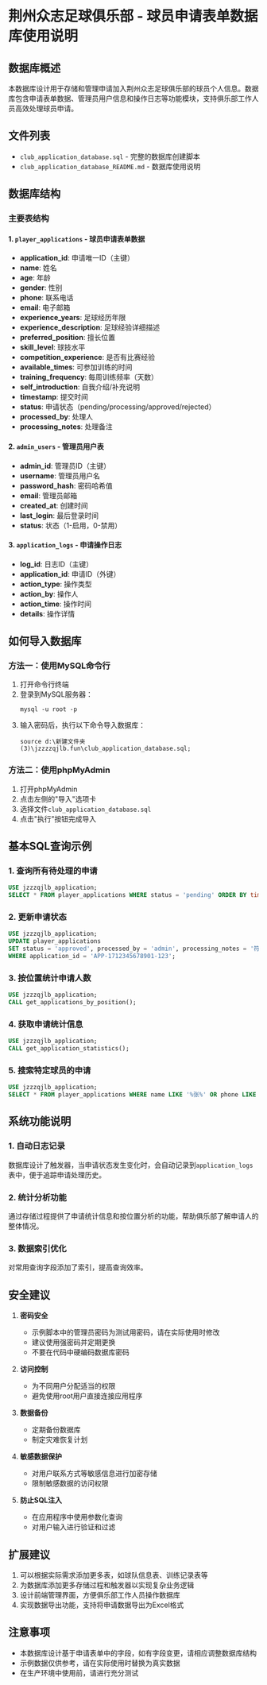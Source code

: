 # 荆州众志足球俱乐部 - 球员申请表单数据库使用说明

## 数据库概述

本数据库设计用于存储和管理申请加入荆州众志足球俱乐部的球员个人信息。数据库包含申请表单数据、管理员用户信息和操作日志等功能模块，支持俱乐部工作人员高效处理球员申请。

## 文件列表

- `club_application_database.sql` - 完整的数据库创建脚本
- `club_application_database_README.md` - 数据库使用说明

## 数据库结构

### 主要表结构

#### 1. `player_applications` - 球员申请表单数据
- **application_id**: 申请唯一ID（主键）
- **name**: 姓名
- **age**: 年龄
- **gender**: 性别
- **phone**: 联系电话
- **email**: 电子邮箱
- **experience_years**: 足球经历年限
- **experience_description**: 足球经验详细描述
- **preferred_position**: 擅长位置
- **skill_level**: 球技水平
- **competition_experience**: 是否有比赛经验
- **available_times**: 可参加训练的时间
- **training_frequency**: 每周训练频率（天数）
- **self_introduction**: 自我介绍/补充说明
- **timestamp**: 提交时间
- **status**: 申请状态（pending/processing/approved/rejected）
- **processed_by**: 处理人
- **processing_notes**: 处理备注

#### 2. `admin_users` - 管理员用户表
- **admin_id**: 管理员ID（主键）
- **username**: 管理员用户名
- **password_hash**: 密码哈希值
- **email**: 管理员邮箱
- **created_at**: 创建时间
- **last_login**: 最后登录时间
- **status**: 状态（1-启用，0-禁用）

#### 3. `application_logs` - 申请操作日志
- **log_id**: 日志ID（主键）
- **application_id**: 申请ID（外键）
- **action_type**: 操作类型
- **action_by**: 操作人
- **action_time**: 操作时间
- **details**: 操作详情

## 如何导入数据库

### 方法一：使用MySQL命令行

1. 打开命令行终端
2. 登录到MySQL服务器：
   ```
   mysql -u root -p
   ```
3. 输入密码后，执行以下命令导入数据库：
   ```
   source d:\新建文件夹 (3)\jzzzzqjlb.fun\club_application_database.sql;
   ```

### 方法二：使用phpMyAdmin

1. 打开phpMyAdmin
2. 点击左侧的"导入"选项卡
3. 选择文件`club_application_database.sql`
4. 点击"执行"按钮完成导入

## 基本SQL查询示例

### 1. 查询所有待处理的申请
```sql
USE jzzzqjlb_application;
SELECT * FROM player_applications WHERE status = 'pending' ORDER BY timestamp DESC;
```

### 2. 更新申请状态
```sql
USE jzzzqjlb_application;
UPDATE player_applications 
SET status = 'approved', processed_by = 'admin', processing_notes = '符合球队要求' 
WHERE application_id = 'APP-1712345678901-123';
```

### 3. 按位置统计申请人数
```sql
USE jzzzqjlb_application;
CALL get_applications_by_position();
```

### 4. 获取申请统计信息
```sql
USE jzzzqjlb_application;
CALL get_application_statistics();
```

### 5. 搜索特定球员的申请
```sql
USE jzzzqjlb_application;
SELECT * FROM player_applications WHERE name LIKE '%张%' OR phone LIKE '%138%';
```

## 系统功能说明

### 1. 自动日志记录
数据库设计了触发器，当申请状态发生变化时，会自动记录到`application_logs`表中，便于追踪申请处理历史。

### 2. 统计分析功能
通过存储过程提供了申请统计信息和按位置分析的功能，帮助俱乐部了解申请人的整体情况。

### 3. 数据索引优化
对常用查询字段添加了索引，提高查询效率。

## 安全建议

1. **密码安全**
   - 示例脚本中的管理员密码为测试用密码，请在实际使用时修改
   - 建议使用强密码并定期更换
   - 不要在代码中硬编码数据库密码

2. **访问控制**
   - 为不同用户分配适当的权限
   - 避免使用root用户直接连接应用程序

3. **数据备份**
   - 定期备份数据库
   - 制定灾难恢复计划

4. **敏感数据保护**
   - 对用户联系方式等敏感信息进行加密存储
   - 限制敏感数据的访问权限

5. **防止SQL注入**
   - 在应用程序中使用参数化查询
   - 对用户输入进行验证和过滤

## 扩展建议

1. 可以根据实际需求添加更多表，如球队信息表、训练记录表等
2. 为数据库添加更多存储过程和触发器以实现复杂业务逻辑
3. 设计前端管理界面，方便俱乐部工作人员操作数据库
4. 实现数据导出功能，支持将申请数据导出为Excel格式

## 注意事项

- 本数据库设计基于申请表单中的字段，如有字段变更，请相应调整数据库结构
- 示例数据仅供参考，请在实际使用时替换为真实数据
- 在生产环境中使用前，请进行充分测试
